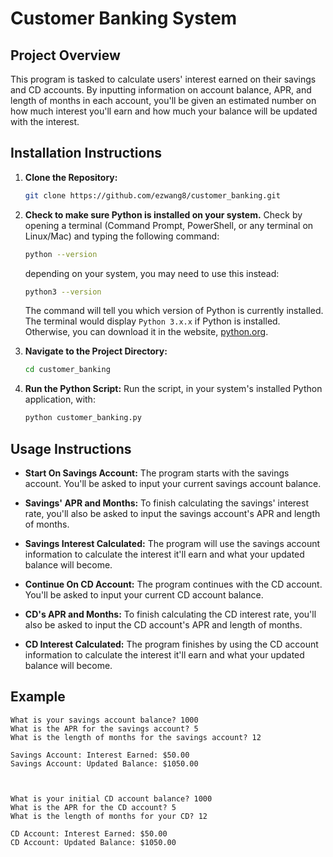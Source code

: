 # Customer Banking System

## Project Overview
This program is tasked to calculate users' interest earned on their savings and CD accounts. By inputting information on account balance, APR, and length of months in each account, you'll be given an estimated number on how much interest you'll earn and how much your balance will be updated with the interest.

## Installation Instructions
1. **Clone the Repository:**
   ```bash
   git clone https://github.com/ezwang8/customer_banking.git
   ```
2. **Check to make sure Python is installed on your system.**
   Check by opening a terminal (Command Prompt, PowerShell, or any terminal on Linux/Mac) and typing the following command:

   ```bash
   python --version
   ```

   depending on your system, you may need to use this instead:

   ```bash
   python3 --version
   ```

   The command will tell you which version of Python is currently installed. The terminal would display `Python 3.x.x` if Python is installed. Otherwise, you can download it in the website, [python.org](https://www.python.org/downloads/).

3. **Navigate to the Project Directory:**
   ```bash
   cd customer_banking
   ```
4. **Run the Python Script:**
   Run the script, in your system's installed Python application, with:
   ```bash
   python customer_banking.py
   ```

## Usage Instructions
- **Start On Savings Account:**
  The program starts with the savings account. You'll be asked to input your current savings account balance.
  
- **Savings' APR and Months:**
  To finish calculating the savings' interest rate, you'll also be asked to input the savings account's APR and length of months.
  
- **Savings Interest Calculated:**
  The program will use the savings account information to calculate the interest it'll earn and what your updated balance will become.
  
- **Continue On CD Account:**
  The program continues with the CD account. You'll be asked to input your current CD account balance.

- **CD's APR and Months:**
  To finish calculating the CD interest rate, you'll also be asked to input the CD account's APR and length of months.
  
- **CD Interest Calculated:**
  The program finishes by using the CD account information to calculate the interest it'll earn and what your updated balance will become.

## Example
```
What is your savings account balance? 1000
What is the APR for the savings account? 5
What is the length of months for the savings account? 12

Savings Account: Interest Earned: $50.00
Savings Account: Updated Balance: $1050.00



What is your initial CD account balance? 1000
What is the APR for the CD account? 5
What is the length of months for your CD? 12

CD Account: Interest Earned: $50.00
CD Account: Updated Balance: $1050.00
```
